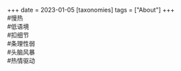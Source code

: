 +++
date = 2023-01-05
[taxonomies]
tags = ["About"]
+++   
#慢热  
#低语境  
#扣细节  
#条理性弱  
#头脑风暴  
#热情驱动  
<!-- more -->